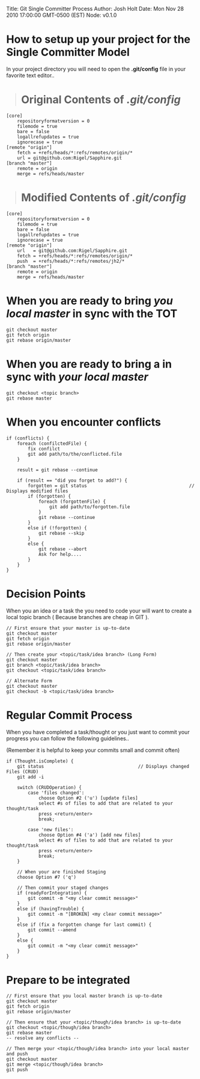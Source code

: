 Title: Git Single Committer Process
Author: Josh Holt
Date: Mon Nov 28 2010 17:00:00 GMT-0500 (EST)
Node: v0.1.0 

How to setup up your project for the Single Committer Model
==============================================================================

In your project directory you will need to open the __.git/config__ file in your
favorite text editor..

> # Original Contents of _.git/config_ #
	[core]
		repositoryformatversion = 0
		filemode = true
		bare = false
		logallrefupdates = true
		ignorecase = true
	[remote "origin"]
		fetch = +refs/heads/*:refs/remotes/origin/*
		url = git@github.com:Rigel/Sapphire.git
	[branch "master"]
		remote = origin
		merge = refs/heads/master

> # Modified Contents of _.git/config_ #
	[core]
		repositoryformatversion = 0
		filemode = true
		bare = false
		logallrefupdates = true
		ignorecase = true
	[remote "origin"]
		url   = git@github.com:Rigel/Sapphire.git
		fetch = +refs/heads/*:refs/remotes/origin/*
		push  = +refs/heads/*:refs/remotes/jh2/*
	[branch "master"]
		remote = origin
		merge = refs/heads/master
		

When you are ready to bring _you local master_ in sync with the TOT
==============================================================================

	git checkout master
	git fetch origin
	git rebase origin/master

When you are ready to bring a _<topic branch>_ in sync with _your local master_
==============================================================================
	
	git checkout <topic branch>
	git rebase master

When you encounter conflicts
==============================================================================

	if (conflicts) {
		foreach (confilctedFile) {
			fix confilct
			git add path/to/the/conflicted.file
		}
		
		result = git rebase --continue
		
		if (result == "did you forget to add?") {
			forgotten = git status										// Displays modified files
			if (forgotten) {
				foreach (forgottenFile) {
					git add path/to/forgotten.file	
				}
				git rebase --continue
			}
			else if (!forgotten) {
				git rebase --skip
			}
			else {
				git rebase --abort
				Ask for help....
			}
		}	
	}
	
Decision Points
==============================================================================

When you an idea or a task the you need to code your will want to create a local
topic branch ( Because branches are cheap in GIT ).

	// First ensure that your master is up-to-date
	git checkout master
	git fetch origin
	git rebase origin/master
	
	// Then create your <topic/task/idea branch> (Long Form)
	git checkout master
	git branch <topic/task/idea branch>
	git checkout <topic/task/idea branch>
	
	// Alternate Form
	git checkout master
	git checkout -b <topic/task/idea branch>
	
Regular Commit Process
==============================================================================

When you have completed a task/thought or you just want to commit your progress
you can follow the following guidelines.. 

(Remember it is helpful to keep your commits small and commit often)

	if (Thought.isComplete) {
		git status									 // Displays changed Files (CRUD)
		git add -i
	
		switch (CRUDOperation) {
			case 'files changed':
				choose Option #2 ('u') [update files]
				select #s of files to add that are related to your thought/task
				press <return/enter>
				break;
				
			case 'new files':
				choose Option #4 ('a') [add new files]
				select #s of files to add that are related to your thought/task
				press <return/enter>
				break;
		}
		
		// When your are finished Staging
		choose Option #7 ('q')
		
		// Then commit your staged changes
		if (readyForIntegration) {
			git commit -m "<my clear commit message>"
		}
		else if (havingTrouble) {
			git commit -m "[BROKEN] <my clear commit message>"
		} 
		else if (fix a forgotten change for last commit) {
			git commit --amend
		}
		else {
			git commit -m "<my clear commit message>"
		}
	}
Prepare to be integrated
==============================================================================

	// First ensure that you local master branch is up-to-date
	git checkout master
	git fetch origin
	git rebase origin/master
	
	// Then ensure that your <topic/though/idea branch> is up-to-date
	git checkout <topic/though/idea branch>
	git rebase master
	-- resolve any conflicts --
	
	// Then merge your <topic/though/idea branch> into your local master and push
	git checkout master
	git merge <topic/though/idea branch>
	git push
